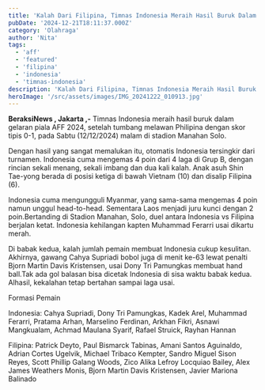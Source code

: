 ```yaml
---
title: 'Kalah Dari Filipina, Timnas Indonesia Meraih Hasil Buruk Dalam Piala AFF 2024'
pubDate: '2024-12-21T18:11:37.000Z'
category: 'Olahraga'
author: 'Nita'
tags:
  - 'aff'
  - 'featured'
  - 'filipina'
  - 'indonesia'
  - 'timnas-indonesia'
description: 'Kalah Dari Filipina, Timnas Indonesia Meraih Hasil Buruk Dalam Piala AFF 2024'
heroImage: '/src/assets/images/IMG_20241222_010913.jpg'
---
```


**BeraksiNews , Jakarta ,-** Timnas Indonesia meraih hasil buruk dalam gelaran piala AFF 2024, setelah tumbang melawan Philipina dengan skor tipis 0-1, pada Sabtu (12/12/2024) malam di stadion Manahan Solo.

Dengan hasil yang sangat memalukan itu, otomatis Indonesia tersingkir dari turnamen. Indonesia cuma mengemas 4 poin dari 4 laga di Grup B, dengan rincian sekali menang, sekali imbang dan dua kali kalah. Anak asuh Shin Tae-yong berada di posisi ketiga di bawah Vietnam (10) dan disalip Filipina (6).

Indonesia cuma mengungguli Myanmar, yang sama-sama mengemas 4 poin namun unggul head-to-head. Sementara Laos menjadi juru kunci dengan 2 poin.Bertanding di Stadion Manahan, Solo, duel antara Indonesia vs Filipina berjalan ketat. Indonesia kehilangan kapten Muhammad Ferarri usai dikartu merah.

Di babak kedua, kalah jumlah pemain membuat Indonesia cukup kesulitan. Akhirnya, gawang Cahya Supriadi bobol juga di menit ke-63 lewat penalti Bjorn Martin Davis Kristensen, usai Dony Tri Pamungkas membuat hand ball.Tak ada gol balasan bisa dicetak Indonesia di sisa waktu babak kedua. Alhasil, kekalahan tetap bertahan sampai laga usai.

Formasi Pemain

Indonesia: Cahya Supriadi, Dony Tri Pamungkas, Kadek Arel, Muhammad Ferarri, Pratama Arhan, Marselino Ferdinan, Arkhan Fikri, Asnawi Mangkualam, Achmad Maulana Syarif, Rafael Struick, Rayhan Hannan

Filipina: Patrick Deyto, Paul Bismarck Tabinas, Amani Santos Aguinaldo, Adrian Cortes Ugelvik, Michael Tribaco Kempter, Sandro Miguel Sison Reyes, Scott Phillip Galang Woods, Zico Alika Lefroy Locquiao Bailey, Alex James Weathers Monis, Bjorn Martin Davis Kristensen, Javier Mariona Balinado
